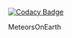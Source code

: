 
[![Codacy Badge](https://api.codacy.com/project/badge/Grade/634cb4f7eece484498dc308236ee16e9)](https://app.codacy.com/gh/vishalkumarmishra7/android.Kotlin.meteorsOnEarth?utm_source=github.com&utm_medium=referral&utm_content=vishalkumarmishra7/android.Kotlin.meteorsOnEarth&utm_campaign=Badge_Grade)

MeteorsOnEarth
